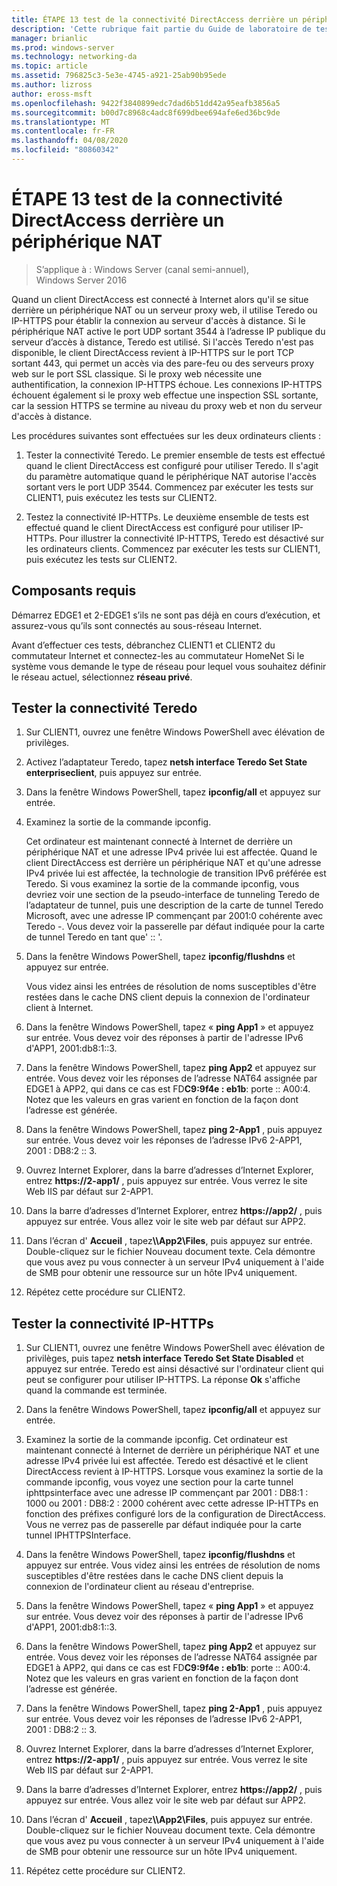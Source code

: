 ```yaml
---
title: ÉTAPE 13 test de la connectivité DirectAccess derrière un périphérique NAT
description: 'Cette rubrique fait partie du Guide de laboratoire de test : illustrer un déploiement multisite DirectAccess pour Windows Server 2016'
manager: brianlic
ms.prod: windows-server
ms.technology: networking-da
ms.topic: article
ms.assetid: 796825c3-5e3e-4745-a921-25ab90b95ede
ms.author: lizross
author: eross-msft
ms.openlocfilehash: 9422f3840899edc7dad6b51dd42a95eafb3856a5
ms.sourcegitcommit: b00d7c8968c4adc8f699dbee694afe6ed36bc9de
ms.translationtype: MT
ms.contentlocale: fr-FR
ms.lasthandoff: 04/08/2020
ms.locfileid: "80860342"
---
```

# <a name="step-13-test-directaccess-connectivity-from-behind-a-nat-device"></a>ÉTAPE 13 test de la connectivité DirectAccess derrière un périphérique NAT

>S’applique à : Windows Server (canal semi-annuel), Windows Server 2016

Quand un client DirectAccess est connecté à Internet alors qu'il se situe derrière un périphérique NAT ou un serveur proxy web, il utilise Teredo ou IP-HTTPS pour établir la connexion au serveur d'accès à distance. Si le périphérique NAT active le port UDP sortant 3544 à l’adresse IP publique du serveur d’accès à distance, Teredo est utilisé. Si l'accès Teredo n'est pas disponible, le client DirectAccess revient à IP-HTTPS sur le port TCP sortant 443, qui permet un accès via des pare-feu ou des serveurs proxy web sur le port SSL classique. Si le proxy web nécessite une authentification, la connexion IP-HTTPS échoue. Les connexions IP-HTTPS échouent également si le proxy web effectue une inspection SSL sortante, car la session HTTPS se termine au niveau du proxy web et non du serveur d'accès à distance.  
  
Les procédures suivantes sont effectuées sur les deux ordinateurs clients :  
  
1. Tester la connectivité Teredo. Le premier ensemble de tests est effectué quand le client DirectAccess est configuré pour utiliser Teredo. Il s'agit du paramètre automatique quand le périphérique NAT autorise l'accès sortant vers le port UDP 3544. Commencez par exécuter les tests sur CLIENT1, puis exécutez les tests sur CLIENT2.  
  
2. Testez la connectivité IP-HTTPs. Le deuxième ensemble de tests est effectué quand le client DirectAccess est configuré pour utiliser IP-HTTPs. Pour illustrer la connectivité IP-HTTPS, Teredo est désactivé sur les ordinateurs clients. Commencez par exécuter les tests sur CLIENT1, puis exécutez les tests sur CLIENT2.  
  
## <a name="prerequisites"></a>Composants requis  
Démarrez EDGE1 et 2-EDGE1 s’ils ne sont pas déjà en cours d’exécution, et assurez-vous qu’ils sont connectés au sous-réseau Internet.  
  
Avant d’effectuer ces tests, débranchez CLIENT1 et CLIENT2 du commutateur Internet et connectez-les au commutateur HomeNet Si le système vous demande le type de réseau pour lequel vous souhaitez définir le réseau actuel, sélectionnez **réseau privé**.  
  
## <a name="test-teredo-connectivity"></a><a name="TeredoCLIENT1"></a>Tester la connectivité Teredo  
  
1. Sur CLIENT1, ouvrez une fenêtre Windows PowerShell avec élévation de privilèges.  
  
2. Activez l’adaptateur Teredo, tapez **netsh interface Teredo Set State enterpriseclient**, puis appuyez sur entrée.  
  
3. Dans la fenêtre Windows PowerShell, tapez **ipconfig/all** et appuyez sur entrée.  
  
4. Examinez la sortie de la commande ipconfig.  
  
   Cet ordinateur est maintenant connecté à Internet de derrière un périphérique NAT et une adresse IPv4 privée lui est affectée. Quand le client DirectAccess est derrière un périphérique NAT et qu'une adresse IPv4 privée lui est affectée, la technologie de transition IPv6 préférée est Teredo. Si vous examinez la sortie de la commande ipconfig, vous devriez voir une section de la pseudo-interface de tunneling Teredo de l’adaptateur de tunnel, puis une description de la carte de tunnel Teredo Microsoft, avec une adresse IP commençant par 2001:0 cohérente avec Teredo -. Vous devez voir la passerelle par défaut indiquée pour la carte de tunnel Teredo en tant que' :: '.  
  
5. Dans la fenêtre Windows PowerShell, tapez **ipconfig/flushdns** et appuyez sur entrée.  
  
   Vous videz ainsi les entrées de résolution de noms susceptibles d'être restées dans le cache DNS client depuis la connexion de l'ordinateur client à Internet.  
  
6. Dans la fenêtre Windows PowerShell, tapez « **ping App1** » et appuyez sur entrée. Vous devez voir des réponses à partir de l'adresse IPv6 d'APP1, 2001:db8:1::3.  
  
7. Dans la fenêtre Windows PowerShell, tapez **ping App2** et appuyez sur entrée. Vous devez voir les réponses de l’adresse NAT64 assignée par EDGE1 à APP2, qui dans ce cas est FD**C9:9f4e : eb1b**: porte :: A00:4. Notez que les valeurs en gras varient en fonction de la façon dont l’adresse est générée.  
  
8. Dans la fenêtre Windows PowerShell, tapez **ping 2-App1** , puis appuyez sur entrée. Vous devez voir les réponses de l’adresse IPv6 2-APP1, 2001 : DB8:2 :: 3.  
  
9. Ouvrez Internet Explorer, dans la barre d’adresses d’Internet Explorer, entrez **https://2-app1/** , puis appuyez sur entrée. Vous verrez le site Web IIS par défaut sur 2-APP1.  
  
10. Dans la barre d’adresses d’Internet Explorer, entrez **https://app2/** , puis appuyez sur entrée. Vous allez voir le site web par défaut sur APP2.  
  
11. Dans l’écran d' **Accueil** , tapez<strong>\\\App2\Files</strong>, puis appuyez sur entrée. Double-cliquez sur le fichier Nouveau document texte. Cela démontre que vous avez pu vous connecter à un serveur IPv4 uniquement à l'aide de SMB pour obtenir une ressource sur un hôte IPv4 uniquement.  
  
12. Répétez cette procédure sur CLIENT2.  
  
## <a name="test-ip-https-connectivity"></a><a name="IPHTTPS_CLIENT1"></a>Tester la connectivité IP-HTTPs  
  
1. Sur CLIENT1, ouvrez une fenêtre Windows PowerShell avec élévation de privilèges, puis tapez **netsh interface Teredo Set State Disabled** et appuyez sur entrée. Teredo est ainsi désactivé sur l'ordinateur client qui peut se configurer pour utiliser IP-HTTPS. La réponse **Ok** s'affiche quand la commande est terminée.  
  
2. Dans la fenêtre Windows PowerShell, tapez **ipconfig/all** et appuyez sur entrée.  
  
3. Examinez la sortie de la commande ipconfig. Cet ordinateur est maintenant connecté à Internet de derrière un périphérique NAT et une adresse IPv4 privée lui est affectée. Teredo est désactivé et le client DirectAccess revient à IP-HTTPS. Lorsque vous examinez la sortie de la commande ipconfig, vous voyez une section pour la carte tunnel iphttpsinterface avec une adresse IP commençant par 2001 : DB8:1 : 1000 ou 2001 : DB8:2 : 2000 cohérent avec cette adresse IP-HTTPs en fonction des préfixes configuré lors de la configuration de DirectAccess. Vous ne verrez pas de passerelle par défaut indiquée pour la carte tunnel IPHTTPSInterface.  
  
4. Dans la fenêtre Windows PowerShell, tapez **ipconfig/flushdns** et appuyez sur entrée. Vous videz ainsi les entrées de résolution de noms susceptibles d'être restées dans le cache DNS client depuis la connexion de l'ordinateur client au réseau d'entreprise.  
  
5. Dans la fenêtre Windows PowerShell, tapez « **ping App1** » et appuyez sur entrée. Vous devez voir des réponses à partir de l'adresse IPv6 d'APP1, 2001:db8:1::3.  
  
6. Dans la fenêtre Windows PowerShell, tapez **ping App2** et appuyez sur entrée. Vous devez voir les réponses de l’adresse NAT64 assignée par EDGE1 à APP2, qui dans ce cas est FD**C9:9f4e : eb1b**: porte :: A00:4. Notez que les valeurs en gras varient en fonction de la façon dont l’adresse est générée.  
  
7. Dans la fenêtre Windows PowerShell, tapez **ping 2-App1** , puis appuyez sur entrée. Vous devez voir les réponses de l’adresse IPv6 2-APP1, 2001 : DB8:2 :: 3.  
  
8. Ouvrez Internet Explorer, dans la barre d’adresses d’Internet Explorer, entrez **https://2-app1/** , puis appuyez sur entrée. Vous verrez le site Web IIS par défaut sur 2-APP1.  
  
9. Dans la barre d’adresses d’Internet Explorer, entrez **https://app2/** , puis appuyez sur entrée. Vous allez voir le site web par défaut sur APP2.  
  
10. Dans l’écran d' **Accueil** , tapez<strong>\\\App2\Files</strong>, puis appuyez sur entrée. Double-cliquez sur le fichier Nouveau document texte. Cela démontre que vous avez pu vous connecter à un serveur IPv4 uniquement à l'aide de SMB pour obtenir une ressource sur un hôte IPv4 uniquement.  
  
11. Répétez cette procédure sur CLIENT2.  
  


